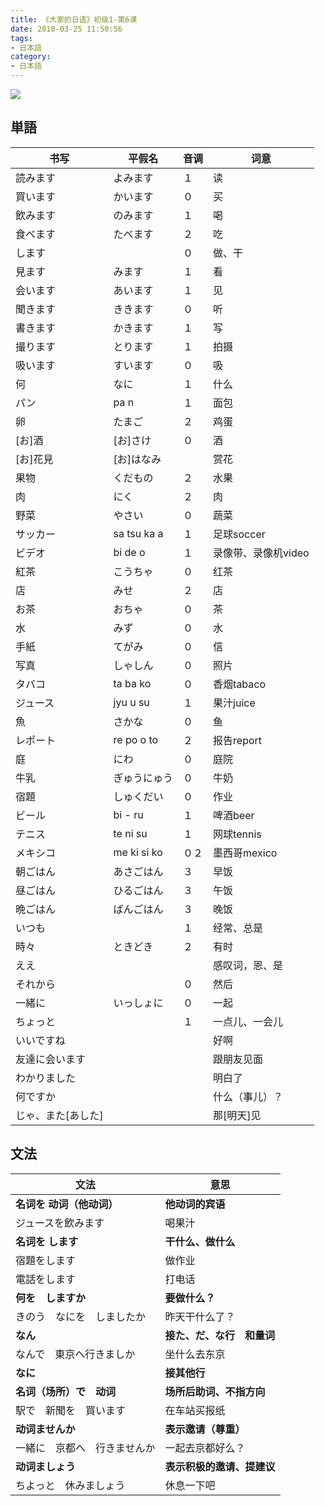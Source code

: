 ```yaml
---
title: 《大家的日语》初级1-第6课
date: 2018-03-25 11:50:56
tags:
- 日本語
category:
- 日本語
---
```

![](/images/IMG_1016.PNG)

## 単語

|书写|平假名|音调|词意|
|---|---|---|---|
|読みます|よみます|１|读|
|買います|かいます|０|买|
|飲みます|のみます|１|喝|
|食べます|たべます|２|吃|
|します||０|做、干|
|見ます|みます|１|看|
|会います|あいます|１|见|
|聞きます|ききます|０|听|
|書きます|かきます|１|写|
|撮ります|とります|１|拍摄|
|吸います|すいます|０|吸|
|何|なに|１|什么|
|パン|pa n|１|面包|
|卵|たまご|２|鸡蛋|
|[お]酒|[お]さけ|０|酒|
|[お]花見|[お]はなみ||赏花|
|果物|くだもの|２|水果|
|肉|にく|２|肉|
|野菜|やさい|０|蔬菜|
|サッカー|sa tsu ka a|１|足球soccer|
|ビデオ|bi de o|１|录像带、录像机video|
|紅茶|こうちゃ|０|红茶|
|店|みせ|２|店|
|お茶|おちゃ|０|茶|
|水|みず|０|水|
|手紙|てがみ|０|信|
|写真|しゃしん|０|照片|
|タバコ|ta ba ko|０|香烟tabaco|
|ジュース|jyu u su|１|果汁juice|
|魚|さかな|０|鱼|
|レポート|re po o to|２|报告report|
|庭|にわ|０|庭院|
|牛乳|ぎゅうにゅう|０|牛奶|
|宿題|しゅくだい|０|作业|
|ビール|bi - ru|１|啤酒beer|
|テニス|te ni su|１|网球tennis|
|メキシコ|me ki si ko|０２|墨西哥mexico|
|朝ごはん|あさごはん|３|早饭|
|昼ごはん|ひるごはん|３|午饭|
|晩ごはん|ばんごはん|３|晚饭|
|いつも||１|经常、总是|
|時々|ときどき|２|有时|
|ええ|||感叹词，恩、是|
|それから||０|然后|
|一緒に|いっしょに|０|一起|
|ちょっと||１|一点儿、一会儿|
|いいですね|||好啊|
|友達に会います|||跟朋友见面|
|わかりました|||明白了|
|何ですか|||什么（事儿）？|
|じゃ、また[あした]|||那[明天]见|



## 文法

|文法|意思|
|---|---|
|**名词を 动词（他动词）**|**他动词的宾语**|
|ジュースを飲みます|喝果汁|
|**名词を します**|**干什么、做什么**|
|宿題をします|做作业|
|電話をします|打电话|
|**何を　しますか**|**要做什么？**|
|きのう　なにを　しましたか|昨天干什么了？|
|**なん**|**接た、だ、な行　和量词**|
|なんで　東京へ行きましか|坐什么去东京|
|**なに**|**接其他行**|
|**名词（场所）で　动词**|**场所后助词、不指方向**|
|駅で　新聞を　買います|在车站买报纸|
|**动词ませんか**|**表示邀请（尊重）**|
|一緒に　京都へ　行きませんか|一起去京都好么？|
|**动词ましょう**|**表示积极的邀请、提建议**|
|ちよっと　休みましょう|休息一下吧|



